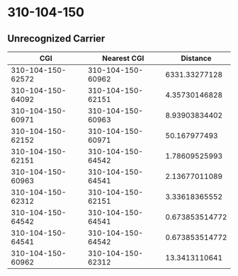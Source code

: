 # 310-104-150
## Unrecognized Carrier


| CGI | Nearest CGI | Distance |
|-----|-------------|----------|
| 310-104-150-62572 | 310-104-150-60962 | 6331.33277128 |
| 310-104-150-64092 | 310-104-150-62151 | 4.35730146828 |
| 310-104-150-60971 | 310-104-150-60963 | 8.93903834402 |
| 310-104-150-62152 | 310-104-150-60971 | 50.167977493 |
| 310-104-150-62151 | 310-104-150-64542 | 1.78609525993 |
| 310-104-150-60963 | 310-104-150-64541 | 2.13677011089 |
| 310-104-150-62312 | 310-104-150-62151 | 3.33618365552 |
| 310-104-150-64542 | 310-104-150-64541 | 0.673853514772 |
| 310-104-150-64541 | 310-104-150-64542 | 0.673853514772 |
| 310-104-150-60962 | 310-104-150-62312 | 13.3413110641 |
